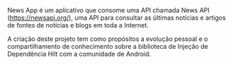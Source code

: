 News App é um aplicativo que consome uma API chamada News API (https://newsapi.org/), uma API para consultar as últimas notícias e artigos de fontes de notícias e blogs em toda a Internet.

A criação deste projeto tem como propósitos a evolução pessoal e o compartilhamento de conhecimento sobre a biblioteca de Injeção de Dependência Hilt com a comunidade de Android.
